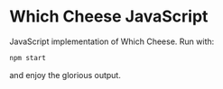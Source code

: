 Which Cheese JavaScript
=======================

JavaScript implementation of Which Cheese. Run with:

```bash
npm start
```

and enjoy the glorious output.
